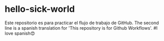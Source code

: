 # hello-sick-world
Este repositorio es para practicar el flujo de trabajo de GitHub.
The second line is a spanish translation for 'This repository is for Github Workflows'. #I love spanish😍
